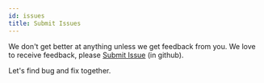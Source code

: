 ```yaml
---
id: issues
title: Submit Issues
---
```


We don't get better at anything unless we get feedback from you. We love to receive feedback, please [Submit Issue](https://github.com/Ribhnux/deux-cli/issues) (in github).

Let's find bug and fix together.
